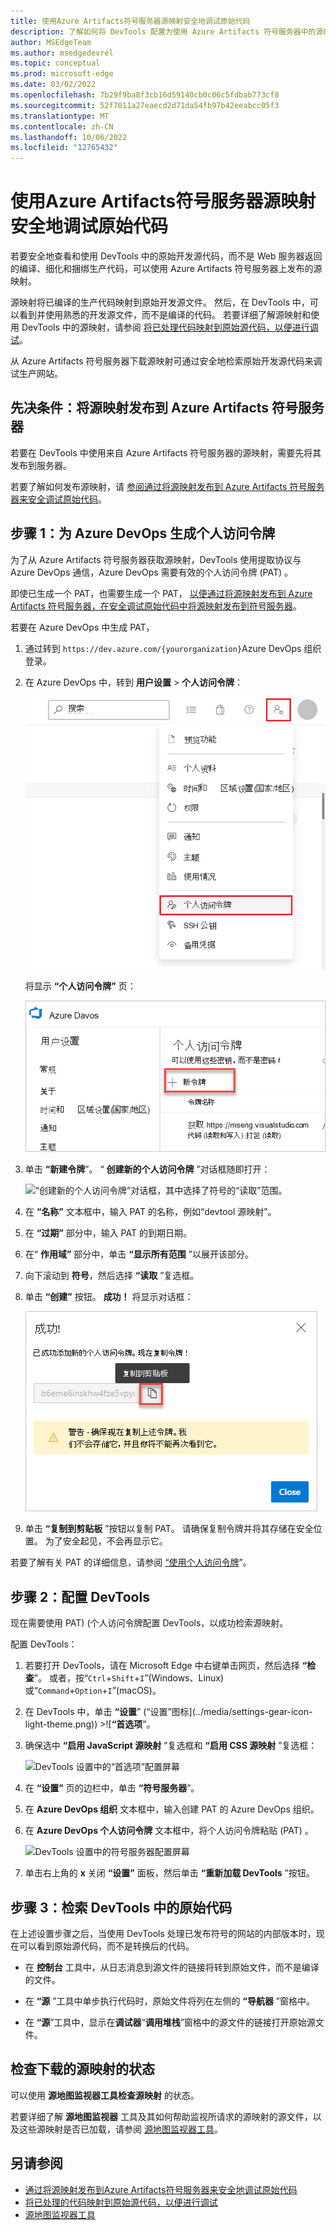 ```yaml
---
title: 使用Azure Artifacts符号服务器源映射安全地调试原始代码
description: 了解如何将 DevTools 配置为使用 Azure Artifacts 符号服务器中的源映射在 DevTools 中安全调试原始源代码。
author: MSEdgeTeam
ms.author: msedgedevrel
ms.topic: conceptual
ms.prod: microsoft-edge
ms.date: 03/02/2022
ms.openlocfilehash: 7b29f9ba8f3cb16d59140cb0c06c5fdbab773cf8
ms.sourcegitcommit: 52f7011a27eaecd2d71da54fb97b42eeabcc05f3
ms.translationtype: MT
ms.contentlocale: zh-CN
ms.lasthandoff: 10/06/2022
ms.locfileid: "12765432"
---
```

# <a name="securely-debug-original-code-by-using-azure-artifacts-symbol-server-source-maps"></a>使用Azure Artifacts符号服务器源映射安全地调试原始代码

若要安全地查看和使用 DevTools 中的原始开发源代码，而不是 Web 服务器返回的编译、细化和捆绑生产代码，可以使用 Azure Artifacts 符号服务器上发布的源映射。

源映射将已编译的生产代码映射到原始开发源文件。 然后，在 DevTools 中，可以看到并使用熟悉的开发源文件，而不是编译的代码。 若要详细了解源映射和使用 DevTools 中的源映射，请参阅 [将已处理代码映射到原始源代码，以便进行调试](source-maps.md)。

从 Azure Artifacts 符号服务器下载源映射可通过安全地检索原始开发源代码来调试生产网站。


<!-- ====================================================================== -->
## <a name="prerequisite-publish-source-maps-to-the-azure-artifacts-symbol-server"></a>先决条件：将源映射发布到 Azure Artifacts 符号服务器

若要在 DevTools 中使用来自 Azure Artifacts 符号服务器的源映射，需要先将其发布到服务器。

若要了解如何发布源映射，请 [参阅通过将源映射发布到 Azure Artifacts 符号服务器来安全调试原始代码](publish-source-maps-to-azure.md)。


<!-- ====================================================================== -->
## <a name="step-1-generate-a-personal-access-token-for-azure-devops"></a>步骤 1：为 Azure DevOps 生成个人访问令牌

为了从 Azure Artifacts 符号服务器获取源映射，DevTools 使用提取协议与 Azure DevOps 通信，Azure DevOps 需要有效的个人访问令牌 (PAT) 。

即使已生成一个 PAT，也需要生成一个 PAT， [以便通过将源映射发布到 Azure Artifacts 符号服务器，在安全调试原始代码中将源映射发布到符号服务器](publish-source-maps-to-azure.md)。

若要在 Azure DevOps 中生成 PAT，

1. 通过转到 `https://dev.azure.com/{yourorganization}`Azure DevOps 组织登录。

1. 在 Azure DevOps 中，转到 **用户设置** > **个人访问令牌**：
    
   ![Azure DevOps 中的“用户设置”菜单，其中包含“个人访问令牌”命令。](images/ado-pat-settings.png)

   将显示 **“个人访问令牌”** 页：

   ![Azure DevOps 中的“个人访问令牌”页。](images/ado-pat-page.png)

1. 单击 **“新建令牌**”。  “ **创建新的个人访问令牌** ”对话框随即打开：

   ![“创建新的个人访问令牌”对话框，其中选择了符号的“读取”范围。](images/ado-pat-config-read.png)

1. 在 **“名称”** 文本框中，输入 PAT 的名称，例如“devtool 源映射”。

1. 在 **“过期”** 部分中，输入 PAT 的到期日期。

1. 在“ **作用域”** 部分中，单击 **“显示所有范围** ”以展开该部分。

1. 向下滚动到 **符号**，然后选择 **“读取** ”复选框。

1. 单击 **“创建”** 按钮。  **成功！** 将显示对话框：

   ![“成功！” 包含要复制的 PAT 的对话框。](images/ado-pat-success-copy-clipboard.png)

1. 单击 **“复制到剪贴板** ”按钮以复制 PAT。  请确保复制令牌并将其存储在安全位置。 为了安全起见，不会再显示它。

若要了解有关 PAT 的详细信息，请参阅 [“使用个人访问令牌](/azure/devops/organizations/accounts/use-personal-access-tokens-to-authenticate)”。


<!-- ====================================================================== -->
## <a name="step-2-configure-devtools"></a>步骤 2：配置 DevTools

现在需要使用 PAT)  (个人访问令牌配置 DevTools，以成功检索源映射。

配置 DevTools：

1. 若要打开 DevTools，请在 Microsoft Edge 中右键单击网页，然后选择 **“检查**”。  或者，按“`Ctrl`+`Shift`+`I`”(Windows、Linux)或“`Command`+`Option`+`I`”(macOS)。

1. 在 DevTools 中，单击 **“设置**” (“设置”图标](../media/settings-gear-icon-light-theme.png)) >![**“首选项**”。

1. 确保选中 **“启用 JavaScript 源映射** ”复选框和 **“启用 CSS 源映射** ”复选框：

    ![DevTools 设置中的“首选项”配置屏幕](images/ado-preferences-source-maps-devtools.png)

1. 在 **“设置”** 页的边栏中，单击 **“符号服务器**”。

1. 在 **Azure DevOps 组织** 文本框中，输入创建 PAT 的 Azure DevOps 组织。

1. 在 **Azure DevOps 个人访问令牌** 文本框中，将个人访问令牌粘贴 (PAT) 。

   ![DevTools 设置中的符号服务器配置屏幕](images/ado-pat-devtools.png)

1. 单击右上角的 **x** 关闭 **“设置”** 面板，然后单击 **“重新加载 DevTools** ”按钮。


<!-- ====================================================================== -->
## <a name="step-3-retrieve-original-code-in-devtools"></a>步骤 3：检索 DevTools 中的原始代码

在上述设置步骤之后，当使用 DevTools 处理已发布符号的网站的内部版本时，现在可以看到原始源代码，而不是转换后的代码。

*  在 **控制台** 工具中，从日志消息到源文件的链接将转到原始文件，而不是编译的文件。

*  在 **“源** ”工具中单步执行代码时，原始文件将列在左侧的 **“导航器** ”窗格中。

*  在 **“源**”工具中，显示在**调试器**“**调用堆栈**”窗格中的源文件的链接打开原始源文件。


<!-- ====================================================================== -->
## <a name="check-the-status-of-downloaded-source-maps"></a>检查下载的源映射的状态

可以使用 **源地图监视器工具检查源映射** 的状态。

若要详细了解 **源地图监视器** 工具及其如何帮助监视所请求的源映射的源文件，以及这些源映射是否已加载，请参阅 [源地图监视器工具](../source-maps-monitor/source-maps-monitor-tool.md)。


<!-- ====================================================================== -->
## <a name="see-also"></a>另请参阅

* [通过将源映射发布到Azure Artifacts符号服务器来安全地调试原始代码](publish-source-maps-to-azure.md)
* [将已处理的代码映射到原始源代码，以便进行调试](source-maps.md)
* [源地图监视器工具](../source-maps-monitor/source-maps-monitor-tool.md)
